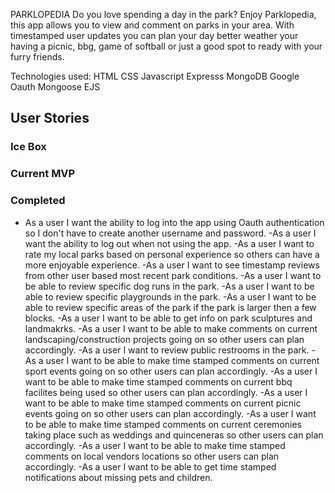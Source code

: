 PARKLOPEDIA
Do you love spending a day in the park?  Enjoy Parklopedia, this app allows you to view and comment on parks in your area.  With timestamped user updates you can plan your day better weather your having a picnic, bbg, game of softball or just a good spot to ready with your furry friends.

Technologies used:
HTML
CSS
Javascript
Expresss
MongoDB
Google Oauth
Mongoose
EJS

## User Stories

### Ice Box 

### Current MVP

### Completed
 - As a user I want the ability to log into the app using Oauth authentication so I don't have to create another username and password.
 -As a user I want the ability to log out when not using the app.
 -As a user I want to rate my local parks based on personal experience so others can have a more enjoyable experience.
 -As a user I want to see timestamp reviews from other user based most recent park conditions.
 -As a user I want to be able to review specific dog runs in the park.
 -As a user I want to be able to review specific playgrounds in the park.
 -As a user I want to be able to review specific areas of the park if the park is larger then a few blocks.
 -As a user I want to be able to get info on park sculptures and landmakrks.
 -As a user I want to be able to make comments on current landscaping/construction projects going on so other users can plan accordingly.
 -As a user I want to review public restrooms in the park.
 -As a user I want to be able to make time stamped comments on current sport events going on so other users can plan accordingly.
 -As a user I want to be able to make time stamped comments on current bbq facilites being used so other users can plan accordingly.
 -As a user I want to be able to make time stamped comments on current picnic events going on so other users can plan accordingly.
 -As a user I want to be able to make time stamped comments on current ceremonies taking place such as weddings and quinceneras so other users can plan accordingly.
 -As a user I want to be able to make time stamped comments on local vendors locations so other users can plan accordingly.
  -As a user I want to be able to get time stamped notifications about missing pets and children.
 